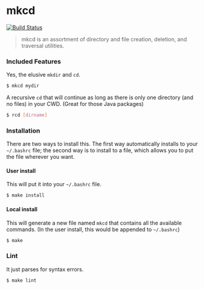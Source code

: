 mkcd
=====
[![Build Status](https://travis-ci.org/boboman13/mkcd.svg?branch=master)](https://travis-ci.org/boboman13/mkcd)

> mkcd is an assortment of directory and file creation, deletion, and traversal utilities.

### Included Features
Yes, the elusive `mkdir` and `cd`.
```bash
$ mkcd mydir
```

A recursive `cd` that will continue as long as there is only one directory (and no files) in your CWD. (Great for those Java packages)
```bash
$ rcd [dirname]
```

### Installation
There are two ways to install this. The first way automatically installs to your `~/.bashrc` file; the second way is to install to a file, which allows you to put the file wherever you want.

#### User install
This will put it into your `~/.bashrc` file.
```bash
$ make install
```

#### Local install
This will generate a new file named `mkcd` that contains all the available commands. (In the user install, this would be appended to `~/.bashrc`)
```bash
$ make
```

### Lint
It just parses for syntax errors.
```bash
$ make lint
```